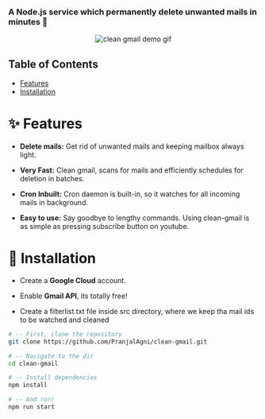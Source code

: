 ### A Node.js service which permanently delete unwanted mails in minutes :rocket:

<p align="center">
  <img src="https://im4.ezgif.com/tmp/ezgif-4-d9062a5c8757.gif" alt="clean gmail demo gif" />
</p>

## Table of Contents

- [Features](#features)
- [Installation](#installation)

<a name="features"></a>

# :sparkles: Features

- **Delete mails:** Get rid of unwanted mails and keeping mailbox always light.

- **Very Fast:** Clean gmail, scans for mails and efficiently schedules for deletion in batches.

- **Cron Inbuilt:** Cron daemon is built-in, so it watches for all incoming mails in background.

- **Easy to use:** Say goodbye to lengthy commands. Using clean-gmail is as simple as pressing subscribe button on youtube.

<a name="installation"></a>

# :hammer: Installation

- Create a **Google Cloud** account.

- Enable **Gmail API**, its totally free!

- Create a filterlist.txt file inside src directory, where we keep tha mail ids to be watched and cleaned

```bash
# -- First, clone the repository
git clone https://github.com/PranjalAgni/clean-gmail.git

# -- Navigate to the dir
cd clean-gmail

# -- Install dependencies
npm install

# -- And run!
npm run start
```
